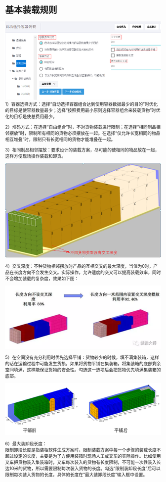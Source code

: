 # 基本装载规则

![](/assets/25.png)1）容器选择方式：选择“自动选择容器组合达到使用容器数据最少的目的”时优化的目标是使容器数量最少；选择“按照费用最小原则选择容器组合来装载货物”时优化的目标是使总费用最少。

2）堆码方式：在选择“自由组合”时，不对货物装载进行限制；在选择“相同制品相邻摆放”时，限制所有相同的货物必须摆放在一起。在选择“仅允许长宽相同的物品相互堆叠”时，限制只有长宽相同的货物才能堆叠在一起。

3）相同制品相邻摆放：要求设计的装载方案，尽可能的使相同的物品放在一起，这样方便现场操作装载和卸货。

![](/assets/28.png)

4）交叉深度：不种货物相邻摆放时产品的互相交叉的最大深度，当值为0时，产品在长度方向不会发生交叉。实际操作，允许适度的交叉可以提高装载效率，同时不会增加装载的复杂度，效果如下图：

![](/assets/26.png)

5）在空间没有充分利用时优先选择平铺：货物较少的时候，填不满集装箱，这样的话在运输过程中可能发生货损，如果将货物平铺在集装箱，将集装箱的底部剩余空间填满，这样能保证货物的安全性。勾选这一选项后会把货物优先填满集装箱的底部。

![](/assets/27.png)

6）最大装卸段长度：  
限制卸段长度是指装柜软件生成方案时，限制装载方案中每一个步骤的装载长度不超过设定的长度，主要是为了方便用装箱时现场人工或叉车的实际操作。比如使用叉车把货物装入集装箱时，叉车每次装入的货物有长度限制，不可能一次性装入长达10米的货物，所以需要限制每次装入货物的长度。勾选“限制装卸段长度”后可以限制每次装入货物的长度，具体的长度在“最大装卸段长度”输入框中设置。

